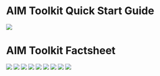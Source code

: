 # AIM Toolkit Quick Start Guide
![](images/AIM_quick_start_guide.png)


# AIM Toolkit Factsheet
![](images/AIM_toolkit_Factsheet-1.png)
![](images/AIM_toolkit_Factsheet-2.png)
![](images/AIM_toolkit_Factsheet-3.png)
![](images/AIM_toolkit_Factsheet-4.png)
![](images/AIM_toolkit_Factsheet-5.png)
![](images/AIM_toolkit_Factsheet-6.png)
![](images/AIM_toolkit_Factsheet-7.png)
![](images/AIM_toolkit_Factsheet-8.png)
![](images/AIM_toolkit_Factsheet-9.png)